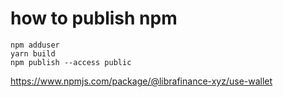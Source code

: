 # how to publish npm 

```
npm adduser
yarn build 
npm publish --access public 
```


https://www.npmjs.com/package/@librafinance-xyz/use-wallet
